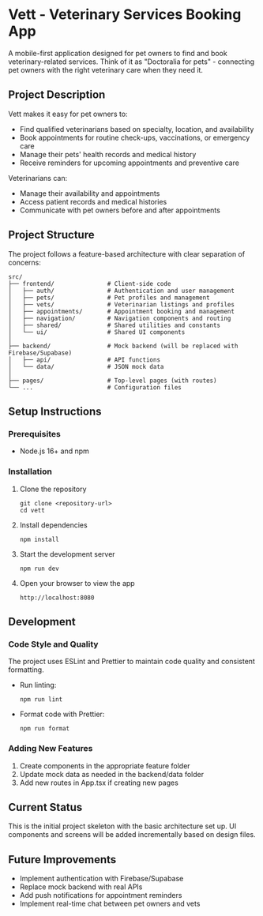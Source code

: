 
# Vett - Veterinary Services Booking App

A mobile-first application designed for pet owners to find and book veterinary-related services. Think of it as "Doctoralia for pets" - connecting pet owners with the right veterinary care when they need it.

## Project Description

Vett makes it easy for pet owners to:
- Find qualified veterinarians based on specialty, location, and availability
- Book appointments for routine check-ups, vaccinations, or emergency care
- Manage their pets' health records and medical history
- Receive reminders for upcoming appointments and preventive care

Veterinarians can:
- Manage their availability and appointments
- Access patient records and medical histories
- Communicate with pet owners before and after appointments

## Project Structure

The project follows a feature-based architecture with clear separation of concerns:

```
src/
├── frontend/               # Client-side code
│   ├── auth/               # Authentication and user management
│   ├── pets/               # Pet profiles and management
│   ├── vets/               # Veterinarian listings and profiles
│   ├── appointments/       # Appointment booking and management
│   ├── navigation/         # Navigation components and routing
│   ├── shared/             # Shared utilities and constants
│   └── ui/                 # Shared UI components
│
├── backend/                # Mock backend (will be replaced with Firebase/Supabase)
│   ├── api/                # API functions
│   └── data/               # JSON mock data
│
├── pages/                  # Top-level pages (with routes)
└── ...                     # Configuration files
```

## Setup Instructions

### Prerequisites

- Node.js 16+ and npm

### Installation

1. Clone the repository
   ```
   git clone <repository-url>
   cd vett
   ```

2. Install dependencies
   ```
   npm install
   ```

3. Start the development server
   ```
   npm run dev
   ```

4. Open your browser to view the app
   ```
   http://localhost:8080
   ```

## Development

### Code Style and Quality

The project uses ESLint and Prettier to maintain code quality and consistent formatting.

- Run linting:
  ```
  npm run lint
  ```

- Format code with Prettier:
  ```
  npm run format
  ```

### Adding New Features

1. Create components in the appropriate feature folder
2. Update mock data as needed in the backend/data folder
3. Add new routes in App.tsx if creating new pages

## Current Status

This is the initial project skeleton with the basic architecture set up. UI components and screens will be added incrementally based on design files.

## Future Improvements

- Implement authentication with Firebase/Supabase
- Replace mock backend with real APIs
- Add push notifications for appointment reminders
- Implement real-time chat between pet owners and vets

